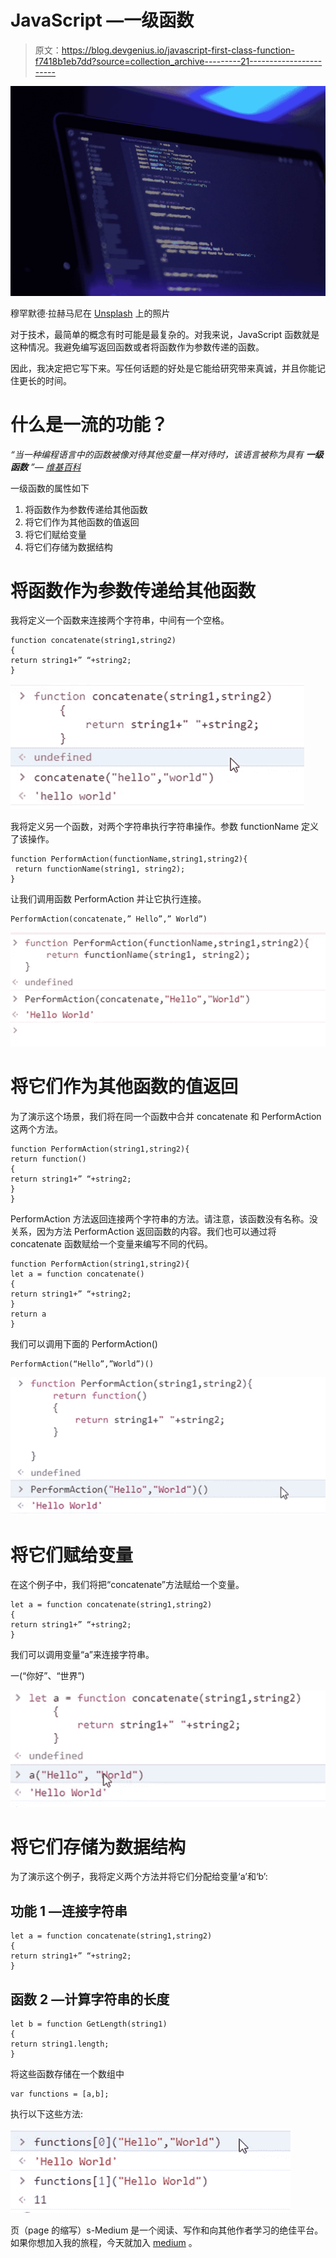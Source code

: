 # JavaScript —一级函数

> 原文：<https://blog.devgenius.io/javascript-first-class-function-f7418b1eb7dd?source=collection_archive---------21----------------------->

![](img/453a8df0c4b3d69084ed99fdb73b0844.png)

穆罕默德·拉赫马尼在 [Unsplash](https://unsplash.com?utm_source=medium&utm_medium=referral) 上的照片

对于技术，最简单的概念有时可能是最复杂的。对我来说，JavaScript 函数就是这种情况。我避免编写返回函数或者将函数作为参数传递的函数。

因此，我决定把它写下来。写任何话题的好处是它能给研究带来真诚，并且你能记住更长的时间。

# 什么是一流的功能？

*“当一种编程语言中的函数被像对待其他变量一样对待时，该语言被称为具有* ***一级函数*** *”—* [*维基百科*](https://en.wikipedia.org/wiki/First-class_function)

一级函数的属性如下

1.  将函数作为参数传递给其他函数
2.  将它们作为其他函数的值返回
3.  将它们赋给变量
4.  将它们存储为数据结构

# 将函数作为参数传递给其他函数

我将定义一个函数来连接两个字符串，中间有一个空格。

```
function concatenate(string1,string2)
{
return string1+” “+string2;
}
```

![](img/5277fe1b20090d69bab9d3e54b3a92e2.png)

我将定义另一个函数，对两个字符串执行字符串操作。参数 functionName 定义了该操作。

```
function PerformAction(functionName,string1,string2){
 return functionName(string1, string2);
}
```

让我们调用函数 PerformAction 并让它执行连接。

```
PerformAction(concatenate,” Hello”,” World”)
```

![](img/dcb6f3970944292c4570c8303784f80d.png)

# 将它们作为其他函数的值返回

为了演示这个场景，我们将在同一个函数中合并 concatenate 和 PerformAction 这两个方法。

```
function PerformAction(string1,string2){
return function()
{
return string1+” “+string2;
}
}
```

PerformAction 方法返回连接两个字符串的方法。请注意，该函数没有名称。没关系，因为方法 PerformAction 返回函数的内容。我们也可以通过将 concatenate 函数赋给一个变量来编写不同的代码。

```
function PerformAction(string1,string2){
let a = function concatenate()
{
return string1+” “+string2;
}
return a
}
```

我们可以调用下面的 PerformAction()

```
PerformAction(“Hello”,”World”)()
```

![](img/3d8c02300d8752a276bb506a206c2c01.png)

# 将它们赋给变量

在这个例子中，我们将把“concatenate”方法赋给一个变量。

```
let a = function concatenate(string1,string2)
{
return string1+” “+string2;
}
```

我们可以调用变量“a”来连接字符串。

一(“你好”、“世界”)

![](img/735ed3fc604583c97897b587cc048803.png)

# 将它们存储为数据结构

为了演示这个例子，我将定义两个方法并将它们分配给变量‘a’和‘b’:

## 功能 1 —连接字符串

```
let a = function concatenate(string1,string2)
{
return string1+” “+string2;
}
```

## 函数 2 —计算字符串的长度

```
let b = function GetLength(string1)
{
return string1.length;
}
```

将这些函数存储在一个数组中

```
var functions = [a,b];
```

执行以下这些方法:

![](img/185d70eded9cf85a4dbada35a634f6e2.png)

页（page 的缩写）s-Medium 是一个阅读、写作和向其他作者学习的绝佳平台。如果你想加入我的旅程，今天就加入 [medium](https://tarunbhatt9784.medium.com/membership) 。